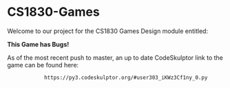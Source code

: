 # CS1830-Games

Welcome to our project for the CS1830 Games Design module entitled:

**This Game has Bugs!**

As of the most recent push to master, an up to date CodeSkulptor link to the
game can be found here:

                https://py3.codeskulptor.org/#user303_iKWz3Cf1ny_0.py
                

